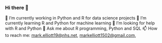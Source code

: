 ### Hi there 👋


🔭 I’m currently working in Python and R for data science projects
🌱 I’m currently learning R and Python for machine learning
🤔 I’m looking for help with R and Python
💬 Ask me about R programming, Python and SQL
📫 How to reach me: mark.elliott19@nhs.net, markelliott1502@gmail.com, 

